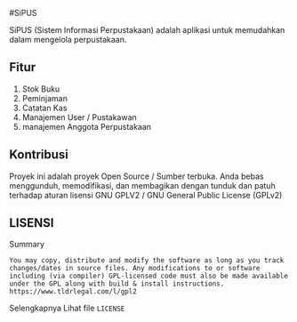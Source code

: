 #SiPUS


SiPUS (Sistem Informasi Perpustakaan) adalah aplikasi untuk memudahkan
dalam mengelola perpustakaan.

## Fitur
1. Stok Buku
2. Peminjaman
3. Catatan Kas
4. Manajemen User / Pustakawan
5. manajemen Anggota Perpustakaan


## Kontribusi
Proyek ini adalah proyek Open Source / Sumber terbuka. Anda bebas menggunduh,
memodifikasi, dan membagikan dengan tunduk dan patuh terhadap aturan lisensi GNU GPLV2 / GNU General Public License (GPLv2)


## LISENSI
Summary
```
You may copy, distribute and modify the software as long as you track changes/dates in source files. Any modifications to or software including (via compiler) GPL-licensed code must also be made available under the GPL along with build & install instructions.
https://www.tldrlegal.com/l/gpl2
```

Selengkapnya Lihat file `LICENSE`
